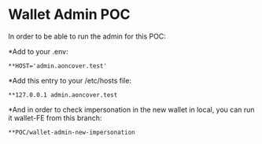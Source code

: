 # Wallet Admin POC

In order to be able to run the admin for this POC:

*Add to your .env:

    **HOST='admin.aoncover.test'
    
*Add this entry to your /etc/hosts file:

    **127.0.0.1 admin.aoncover.test
    
*And in order to check impersonation in the new wallet in local, you can run it wallet-FE from this branch:

    **POC/wallet-admin-new-impersonation
